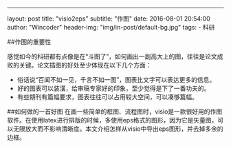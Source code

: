 ---
layout:     post
title:      "visio2eps"
subtitle:   "作图"
date:       2016-08-01 20:54:00
author:     "Wincoder"
header-img: "img/in-post/default-bg.jpg"
tags:
    - 科研

##作图的重要性

感觉如今的科研都有点像是在“斗图了”，如何画出一副高大上的图，往往是论文成败的关键。论文插图的好处至少体现在以下几个方面：

- 俗话说“百闻不如一见，千言不如一图”，图表比文字可以表达更多的信息。
- 好的图表可以装潢，给审稿专家好的印象，至少觉得是下了一番功夫的。
- 有些期刊有篇幅要求，图表往往可以占用较大空间，可以凑够篇幅。

##如何做的一首好图
在画一些简单的框图、流程图时，visio是一款很好用的作图软件。在使用latex进行排版的时候，多使用eps格式的图形，因为它是矢量图，可以无限放大而不影响清晰度。本文介绍怎样从visio中导出eps图形，并去掉多余的边框。


